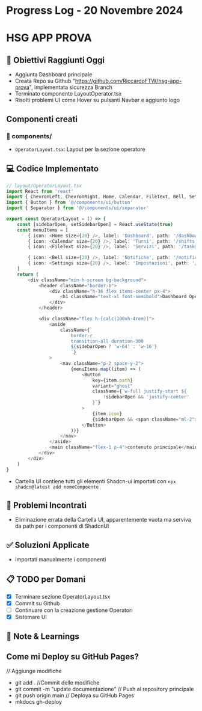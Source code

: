 # Progress Log - 20 Novembre 2024

# HSG APP PROVA

## 🎯 Obiettivi Raggiunti Oggi
- Aggiunta Dashboard principale
- Creata Repo su Github "https://github.com/RiccardoFTW/hsg-app-prova", implementata sicurezza Branch
- Terminato componente LayoutOperator.tsx
- Risolti problemi UI come Hover su pulsanti Navbar e aggiunto logo



## Componenti creati

### 📁 components/
- `OperatorLayout.tsx`: Layout per la sezione operatore

## 💻 Codice Implementato
```Typescript
// layout/OperatorLayout.tsx
import React from 'react'
import { ChevronLeft, ChevronRight, Home, Calendar, FileText, Bell, Settings } from 'lucide-react'
import { Button } from '@/components/ui/button'
import { Separator } from '@/components/ui/separator'

export const OperatorLayout = () => {
    const [sidebarOpen, setSidebarOpen] = React.useState(true)
    const menuItems = [
        { icon: <Home size={20} />, label: 'Dashboard', path: '/dashboard' },
        { icon: <Calendar size={20} />, label: 'Turni', path: '/shifts' },
        { icon: <FileText size={20} />, label: 'Servizi', path: '/tasks' },

        { icon: <Bell size={20} />, label: 'Notifiche', path: '/notifications' },
        { icon: <Settings size={20} />, label: 'Impostazioni', path: '/settings' },
    ]
    return (
        <div className="min-h-screen bg-background">
            <header className="border-b">
                <div className="h-16 flex items-center px-4">
                    <h1 className="text-xl font-semibold">Dashboard Operatore</h1>
                </div>
            </header>

            <div className="flex h-[calc(100vh-4rem)]">
                <aside
                    className={`
                        border-r
                        transition-all duration-300
                        ${sidebarOpen ? 'w-64' : 'w-16'}
                        `}
                >
                    <nav className="p-2 space-y-2">
                        {menuItems.map((item) => (
                            <Button
                                key={item.path}
                                variant="ghost"
                                className={`w-full justify-start ${
                                    !sidebarOpen && 'justify-center'
                                }`}
                            >
                                {item.icon}
                                {sidebarOpen && <span className="ml-2">{item.label}</span>}
                            </Button>
                        ))}
                    </nav>
                </aside>
                <main className="flex-1 p-4">contenuto principale</main>
            </div>
        </div>
    )
}
```
- Cartella UI contiene tutti gli elementi Shadcn-ui importati con ```npx shadcn@latest add nomeCompoente```


## 🐛 Problemi Incontrati
- Eliminazione errata della Cartella UI, apparentemente vuota ma serviva da path per i componenti di ShadcnUI

## ✅ Soluzioni Applicate
- importati manualmente i componenti

## 📋 TODO per Domani
- [X] Terminare sezione OperatorLayout.tsx
- [X] Commit su Github
- [ ] Continuare con la creazione gestione Operatori
- [X] Sistemare UI

## 📝 Note & Learnings


## Come mi Deploy su GitHub Pages?
// Aggiunge modifiche
- git add .
//Commit delle modifiche
- git commit -m "update documentazione"
// Push al repository principale
- git push origin main
// Deploya su GitHub Pages
- mkdocs gh-deploy
